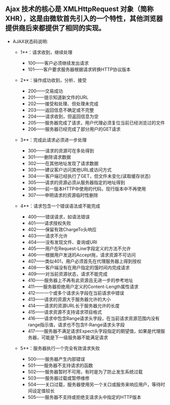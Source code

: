 ## Ajax 技术的核心是 XMLHttpRequest 对象（简称 XHR），这是由微软首先引入的一个特性，其他浏览器提供商后来都提供了相同的实现。

- AJAX状态码说明:
    + 1**：请求收到，继续处理
        - 100——客户必须继续发出请求
        - 101——客户要求服务器根据请求转换HTTP协议版本

    + 2**：操作成功收到，分析、接受
        - 200——交易成功
        - 201——提示知道新文件的URL
        - 202——接受和处理、但处理未完成
        - 203——返回信息不确定或不完整
        - 204——请求收到，但返回信息为空
        - 205——服务器完成了请求，用户代理必须复位当前已经浏览过的文件
        - 206——服务器已经完成了部分用户的GET请求

    + 3**：完成此请求必须进一步处理
        - 300——请求的资源可在多处得到
        - 301——删除请求数据
        - 302——在其他地址发现了请求数据
        - 303——建议客户访问其他URL或访问方式
        - 304——客户端已经执行了GET，但文件未变化(读取缓存状态)
        - 305——请求的资源必须从服务器指定的地址得到
        - 306——前一版本HTTP中使用的代码，现行版本中不再使用
        - 307——申明请求的资源临时性删除

    + 4**：请求包含一个错误语法或不能完成
        - 400——错误请求，如语法错误
        - 401——请求授权失败
        - 402——保留有效ChargeTo头响应
        - 403——请求不允许
        - 404——没有发现文件、查询或URl
        - 405——用户在Request-Line字段定义的方法不允许
        - 406——根据用户发送的Accept拖，请求资源不可访问
        - 407——类似401，用户必须首先在代理服务器上得到授权
        - 408——客户端没有在用户指定的饿时间内完成请求
        - 409——对当前资源状态，请求不能完成
        - 410——服务器上不再有此资源且无进一步的参考地址
        - 411——服务器拒绝用户定义的Content-Length属性请求
        - 412——一个或多个请求头字段在当前请求中错误
        - 413——请求的资源大于服务器允许的大小
        - 414——请求的资源URL长于服务器允许的长度
        - 415——请求资源不支持请求项目格式
        - 416——请求中包含Range请求头字段，在当前请求资源范围内没有range指示值，请求也不包含If-Range请求头字段
        - 417——服务器不满足请求Expect头字段指定的期望值，如果是代理服务器，可能是下一级服务器不能满足请求

    + 5**：服务器执行一个完全有效请求失败
        - 500——服务器产生内部错误
        - 501——服务器不支持请求的函数
        - 502——服务器暂时不可用，有时是为了防止发生系统过载
        - 503——服务器过载或暂停维修
        - 504——关口过载，服务器使用另一个关口或服务来响应用户，等待时间设定值较长
        - 505——服务器不支持或拒绝支请求头中指定的HTTP版本






